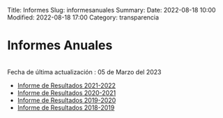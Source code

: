 Title: Informes
Slug: informesanuales
Summary: 
Date: 2022-08-18 10:00
Modified: 2022-08-18 17:00
Category: transparencia


<h1> Informes Anuales </h1>
<br>
Fecha de última actualización : 05 de Marzo del 2023

* [Informe de Resultados 2021-2022](cpc-coahuila-informe-resultados-2021-2022.pdf)
* [Informe de Resultados 2020-2021](cpc-coahuila-informe-resultados-2020-2021.pdf)
* [Informe de Resultados 2019-2020](cpc-coahuila-informe-resultados-2019-2020.pdf)
* [Informe de Resultados 2018-2019](cpc-coahuila-informe-resultados-2018-2019.pdf)